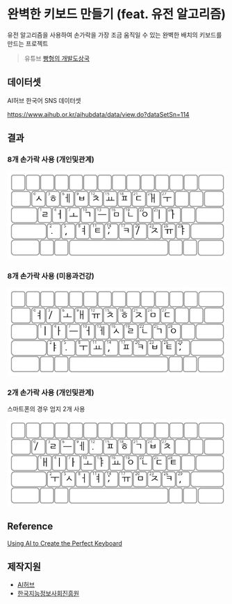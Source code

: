 # 완벽한 키보드 만들기 (feat. 유전 알고리즘)

유전 알고리즘을 사용하여 손가락을 가장 조금 움직일 수 있는 완벽한 배치의 키보드를 만드는 프로젝트

> 유튜브 [빵형의 개발도상국](https://www.youtube.com/@bbanghyong)

## 데이터셋

AI허브 한국어 SNS 데이터셋

https://www.aihub.or.kr/aihubdata/data/view.do?dataSetSn=114

## 결과

### 8개 손가락 사용 (개인및관계)

![](result/8fingers_개인및관계.png)

### 8개 손가락 사용 (미용과건강)

![](result/8fingers_미용과건강.png)

### 2개 손가락 사용 (개인및관계)

스마트폰의 경우 엄지 2개 사용

![](result/2fingers_개인및관계.png)

## Reference

[Using AI to Create the Perfect Keyboard](https://www.youtube.com/watch?v=EOaPb9wrgDY)

## 제작지원

- [AI허브](https://www.aihub.or.kr/)
- [한국지능정보사회진흥원](https://www.nia.or.kr/)
